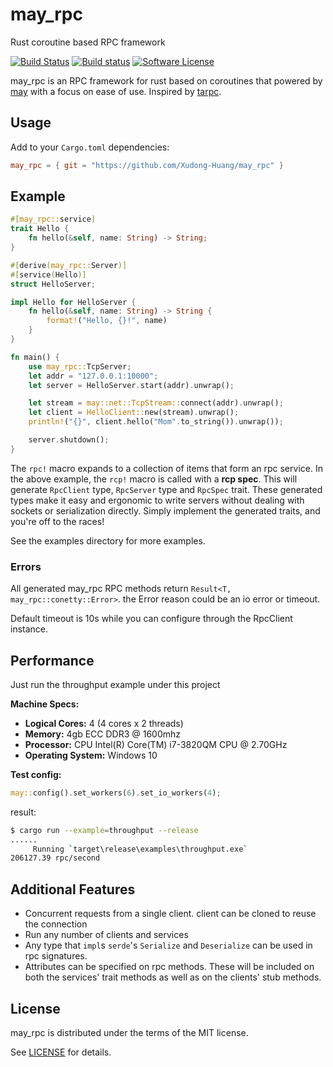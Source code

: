 # may_rpc

Rust coroutine based RPC framework

[![Build Status](https://travis-ci.org/Xudong-Huang/may_rpc.svg?branch=master)](https://travis-ci.org/Xudong-Huang/may_rpc)
[![Build status](https://ci.appveyor.com/api/projects/status/a2y8e6f8h2r49l1d/branch/master?svg=true)](https://ci.appveyor.com/project/Xudong-Huang/may-rpc/branch/master)
[![Software License](https://img.shields.io/badge/license-MIT-brightgreen.svg)](LICENSE)

may_rpc is an RPC framework for rust based on coroutines that powered by [may](https://github.com/Xudong-Huang/may) with a focus on ease of use. Inspired by [tarpc](https://github.com/google/tarpc).

## Usage

Add to your `Cargo.toml` dependencies:

```toml
may_rpc = { git = "https://github.com/Xudong-Huang/may_rpc" }
```

## Example

```rust
#[may_rpc::service]
trait Hello {
    fn hello(&self, name: String) -> String;
}

#[derive(may_rpc::Server)]
#[service(Hello)]
struct HelloServer;

impl Hello for HelloServer {
    fn hello(&self, name: String) -> String {
        format!("Hello, {}!", name)
    }
}

fn main() {
    use may_rpc::TcpServer;
    let addr = "127.0.0.1:10000";
    let server = HelloServer.start(addr).unwrap();

    let stream = may::net::TcpStream::connect(addr).unwrap();
    let client = HelloClient::new(stream).unwrap();
    println!("{}", client.hello("Mom".to_string()).unwrap());

    server.shutdown();
}
```

The `rpc!` macro expands to a collection of items that form an rpc service. In the above example, the `rcp!` macro is called with a **rcp spec**. This will generate `RpcClient` type, `RpcServer` type and `RpcSpec` trait. These generated types make it easy and ergonomic to write servers without dealing with sockets or serialization directly. Simply implement the generated traits, and you're off to the races! 

See the examples directory for more examples.

### Errors

All generated may_rpc RPC methods return `Result<T, may_rpc::conetty::Error>`. the Error reason could be an io error or timeout. 

Default timeout is 10s while you can configure through the RpcClient instance.

## Performance

Just run the throughput example under this project

**Machine Specs:**

  * **Logical Cores:** 4 (4 cores x 2 threads)
  * **Memory:** 4gb ECC DDR3 @ 1600mhz
  * **Processor:** CPU Intel(R) Core(TM) i7-3820QM CPU @ 2.70GHz
  * **Operating System:** Windows 10

**Test config:**
```rust
may::config().set_workers(6).set_io_workers(4);
```
result:

```sh
$ cargo run --example=throughput --release
......
     Running `target\release\examples\throughput.exe`
206127.39 rpc/second
```

## Additional Features

- Concurrent requests from a single client. client can be cloned to reuse the connection
- Run any number of clients and services
- Any type that `impl`s `serde`'s `Serialize` and `Deserialize` can be used in
  rpc signatures.
- Attributes can be specified on rpc methods. These will be included on both the
  services' trait methods as well as on the clients' stub methods.

## License

may_rpc is distributed under the terms of the MIT license.

See [LICENSE](LICENSE) for details.
